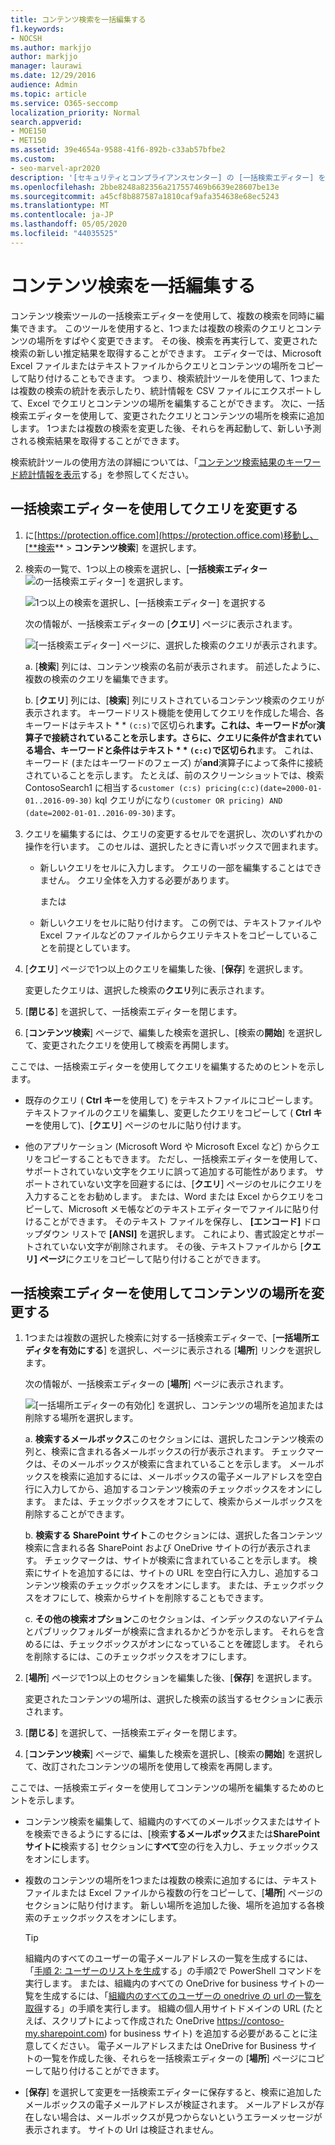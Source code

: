 ```yaml
---
title: コンテンツ検索を一括編集する
f1.keywords:
- NOCSH
ms.author: markjjo
author: markjjo
manager: laurawi
ms.date: 12/29/2016
audience: Admin
ms.topic: article
ms.service: O365-seccomp
localization_priority: Normal
search.appverid:
- MOE150
- MET150
ms.assetid: 39e4654a-9588-41f6-892b-c33ab57bfbe2
ms.custom:
- seo-marvel-apr2020
description: '[セキュリティとコンプライアンスセンター] の [一括検索エディター] を使用して、1つまたは複数のコンテンツ検索のクエリとコンテンツの場所をすばやく変更できます。'
ms.openlocfilehash: 2bbe8248a82356a217557469b6639e28607be13e
ms.sourcegitcommit: a45cf8b887587a1810caf9afa354638e68ec5243
ms.translationtype: MT
ms.contentlocale: ja-JP
ms.lasthandoff: 05/05/2020
ms.locfileid: "44035525"
---
```

# <a name="bulk-edit-content-searches"></a>コンテンツ検索を一括編集する

コンテンツ検索ツールの一括検索エディターを使用して、複数の検索を同時に編集できます。 このツールを使用すると、1つまたは複数の検索のクエリとコンテンツの場所をすばやく変更できます。 その後、検索を再実行して、変更された検索の新しい推定結果を取得することができます。 エディターでは、Microsoft Excel ファイルまたはテキストファイルからクエリとコンテンツの場所をコピーして貼り付けることもできます。 つまり、検索統計ツールを使用して、1つまたは複数の検索の統計を表示したり、統計情報を CSV ファイルにエクスポートして、Excel でクエリとコンテンツの場所を編集することができます。 次に、一括検索エディターを使用して、変更されたクエリとコンテンツの場所を検索に追加します。 1つまたは複数の検索を変更した後、それらを再起動して、新しい予測される検索結果を取得することができます。
  
検索統計ツールの使用方法の詳細については、「[コンテンツ検索結果のキーワード統計情報を表示](view-keyword-statistics-for-content-search.md)する」を参照してください。
  
## <a name="use-the-bulk-search-editor-to-change-queries"></a>一括検索エディターを使用してクエリを変更する

1. に[https://protection.office.com](https://protection.office.com)移動し、[**検索** \> **コンテンツ検索**] を選択します。
    
2. 検索の一覧で、1つ以上の検索を選択し、[**一括検索エディター** ![の一括検索エディター](../media/1ddb3d18-2f00-4a7b-98a6-817ca5ec7014.png)] を選択します。
    
    ![1つ以上の検索を選択し、[一括検索エディター] を選択する](../media/600c9716-89a2-4451-b111-fa7cfaad2006.png)
  
    次の情報が、一括検索エディターの [**クエリ**] ページに表示されます。 
    
    ![[一括検索エディター] ページに、選択した検索のクエリが表示されます。](../media/189659af-cc78-4479-b0bc-a93decad2f6c.png)
  
    a.  [**検索**] 列には、コンテンツ検索の名前が表示されます。 前述したように、複数の検索のクエリを編集できます。 
    
    b. [**クエリ**] 列には、[**検索**] 列にリストされているコンテンツ検索のクエリが表示されます。 キーワードリスト機能を使用してクエリを作成した場合、各キーワードはテキスト * * `(c:s)`で区切られ**ます。これは、キーワードが**or**演算子で接続されていることを示します。さらに、クエリに条件が含まれている場合、キーワードと条件はテキスト * * `(c:c)`で区切られ**ます。 これは、キーワード (またはキーワードのフェーズ) が**and**演算子によって条件に接続されていることを示します。 たとえば、前のスクリーンショットでは、検索 ContosoSearch1 に相当する`customer (c:s) pricing(c:c)(date=2000-01-01..2016-09-30)` kql クエリがになり`(customer OR pricing) AND (date=2002-01-01..2016-09-30)`ます。
    
3. クエリを編集するには、クエリの変更するセルでを選択し、次のいずれかの操作を行います。 このセルは、選択したときに青いボックスで囲まれます。
    
   - 新しいクエリをセルに入力します。 クエリの一部を編集することはできません。 クエリ全体を入力する必要があります。
    
      または
    
    - 新しいクエリをセルに貼り付けます。 この例では、テキストファイルや Excel ファイルなどのファイルからクエリテキストをコピーしていることを前提としています。
    
4. [**クエリ**] ページで1つ以上のクエリを編集した後、[**保存**] を選択します。
    
    変更したクエリは、選択した検索の**クエリ**列に表示されます。 
    
5. [**閉じる**] を選択して、一括検索エディターを閉じます。 
    
6. [**コンテンツ検索**] ページで、編集した検索を選択し、[検索の**開始**] を選択して、変更されたクエリを使用して検索を再開します。 
    
ここでは、一括検索エディターを使用してクエリを編集するためのヒントを示します。
  
- 既存のクエリ ( **Ctrl キー**を使用して) をテキストファイルにコピーします。 テキストファイルのクエリを編集し、変更したクエリをコピーして ( **Ctrl キー**を使用して)、[**クエリ**] ページのセルに貼り付けます。 
    
- 他のアプリケーション (Microsoft Word や Microsoft Excel など) からクエリをコピーすることもできます。 ただし、一括検索エディターを使用して、サポートされていない文字をクエリに誤って追加する可能性があります。 サポートされていない文字を回避するには、[**クエリ**] ページのセルにクエリを入力することをお勧めします。 または、Word または Excel からクエリをコピーして、Microsoft メモ帳などのテキストエディターでファイルに貼り付けることができます。 そのテキスト ファイルを保存し、 **[エンコード]** ドロップダウン リストで **[ANSI]** を選択します。 これにより、書式設定とサポートされていない文字が削除されます。 その後、テキストファイルから [**クエリ] ページ**にクエリをコピーして貼り付けることができます。 
    
  
## <a name="use-the-bulk-search-editor-to-change-content-locations"></a>一括検索エディターを使用してコンテンツの場所を変更する

1. 1つまたは複数の選択した検索に対する一括検索エディターで、[**一括場所エディタを有効にする**] を選択し、ページに表示される [**場所**] リンクを選択します。 
    
    次の情報が、一括検索エディターの [**場所**] ページに表示されます。 
    
    ![[一括場所エディターの有効化] を選択し、コンテンツの場所を追加または削除する場所を選択します。](../media/a5a468ce-bd63-4c53-bc37-ff64cf769e59.png)
  
    a.  **検索するメールボックス**このセクションには、選択したコンテンツ検索の列と、検索に含まれる各メールボックスの行が表示されます。 チェックマークは、そのメールボックスが検索に含まれていることを示します。 メールボックスを検索に追加するには、メールボックスの電子メールアドレスを空白行に入力してから、追加するコンテンツ検索のチェックボックスをオンにします。 または、チェックボックスをオフにして、検索からメールボックスを削除することができます。
    
    b. **検索する SharePoint サイト**このセクションには、選択した各コンテンツ検索に含まれる各 SharePoint および OneDrive サイトの行が表示されます。 チェックマークは、サイトが検索に含まれていることを示します。 検索にサイトを追加するには、サイトの URL を空白行に入力し、追加するコンテンツ検索のチェックボックスをオンにします。 または、チェックボックスをオフにして、検索からサイトを削除することもできます。
    
    c. **その他の検索オプション**このセクションは、インデックスのないアイテムとパブリックフォルダーが検索に含まれるかどうかを示します。 それらを含めるには、チェックボックスがオンになっていることを確認します。 それらを削除するには、このチェックボックスをオフにします。
    
2. [**場所**] ページで1つ以上のセクションを編集した後、[**保存**] を選択します。
    
    変更されたコンテンツの場所は、選択した検索の該当するセクションに表示されます。
    
3. [**閉じる**] を選択して、一括検索エディターを閉じます。 
    
4. [**コンテンツ検索**] ページで、編集した検索を選択し、[検索の**開始**] を選択して、改訂されたコンテンツの場所を使用して検索を再開します。 
    
ここでは、一括検索エディターを使用してコンテンツの場所を編集するためのヒントを示します。
  
- コンテンツ検索を編集して、組織内のすべてのメールボックスまたはサイトを検索できるようにするには、[検索**するメールボックス**または**SharePoint サイトに**検索する] セクションに**すべて**空の行を入力し、チェックボックスをオンにします。 
    
- 複数のコンテンツの場所を1つまたは複数の検索に追加するには、テキストファイルまたは Excel ファイルから複数の行をコピーして、[**場所**] ページのセクションに貼り付けます。 新しい場所を追加した後、場所を追加する各検索のチェックボックスをオンにします。 
    
    > [!TIP]
    > 組織内のすべてのユーザーの電子メールアドレスの一覧を生成するには、「[手順 2: ユーザーのリストを生成](search-the-mailbox-and-onedrive-for-business-for-a-list-of-users.md#step-2-generate-a-list-of-users)する」の手順2で PowerShell コマンドを実行します。 または、組織内のすべての OneDrive for business サイトの一覧を生成するには、「[組織内のすべてのユーザーの onedrive の url の一覧を取得](https://docs.microsoft.com/onedrive/list-onedrive-urls)する」の手順を実行します。 組織の個人用サイトドメインの URL (たとえば、スクリプトによって作成された OneDrive https://contoso-my.sharepoint.com) for business サイト) を追加する必要があることに注意してください。 電子メールアドレスまたは OneDrive for Business サイトの一覧を作成した後、それらを一括検索エディターの [**場所**] ページにコピーして貼り付けることができます。 
  
- [**保存**] を選択して変更を一括検索エディターに保存すると、検索に追加したメールボックスの電子メールアドレスが検証されます。 メールアドレスが存在しない場合は、メールボックスが見つからないというエラーメッセージが表示されます。 サイトの Url は検証されません。 
  

